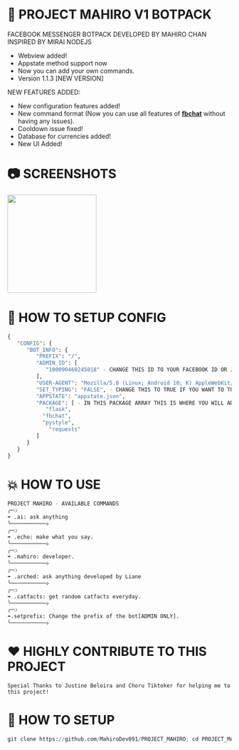 # 🚀  PROJECT MAHIRO V1 BOTPACK
FACEBOOK MESSENGER BOTPACK DEVELOPED BY MAHIRO CHAN INSPIRED BY MIRAI NODEJS

- Webview added!
- Appstate method support now
- Now you can add your own commands.
- Version 1.1.3 [NEW VERSION]

NEW FEATURES ADDED:
- New configuration features added!
- New command format (Now you can use all features of __[fbchat](https://fbchat.readthedocs.io/en/stable/)__ without having any issues). 
- Cooldown issue fixed!
- Database for currencies added!
- New UI Added!

# 📷 SCREENSHOTS

<img src="screenshot/Screenshot_20240101_162318.jpg" style="height: 220px; width: 200px"></img>

# 📰 HOW TO SETUP CONFIG

```python
{
   "CONFIG": {
      "BOT_INFO": {
         "PREFIX": "/",
         "ADMIN_ID": [
            "100090460245018" - CHANGE THIS ID TO YOUR FACEBOOK ID OR JUST INSERT NEW ID.
         ],
         "USER-AGENT": "Mozilla/5.0 (Linux; Android 10; K) AppleWebKit/537.36 (KHTML, like Gecko) Chrome/120.0.0.0 Mobile Safari/537.36",
         "SET_TYPING": "FALSE", - CHANGE THIS TO TRUE IF YOU WANT TO TURN ON TYPING INDICATOR (ANIMATION)
         "APPSTATE": "appstate.json",
         "PACKAGE": [ - IN THIS PACKAGE ARRAY THIS IS WHERE YOU WILL ADD ALL LIBRARY YOU WANT TO PIP INSTALL
 	        "flask",
           "fbchat",
           "pystyle",
     	     "requests"
         ]
      }
   }
}
```

# 💥 HOW TO USE

```python
𝙿𝚁𝙾𝙹𝙴𝙲𝚃 𝙼𝙰𝙷𝙸𝚁𝙾 - AVAILABLE COMMANDS
╭─❍
➠ .ai: ask anything
╰───────────⟡
╭─❍
➠ .echo: make what you say.
╰───────────⟡
╭─❍
➠ .mahiro: developer.
╰───────────⟡
╭─❍
➠ .arched: ask anything developed by Liane
╰───────────⟡
╭─❍
➠ .catfacts: get random catfacts everyday.
╰───────────⟡
╭─❍
➠.setprefix: Change the prefix of the bot[ADMIN ONLY].
╰───────────⟡
```
# ❤ HIGHLY CONTRIBUTE TO THIS PROJECT
```
Special Thanks to Justine Beloira and Choru Tiktoker for helping me to this project!
```

# 📰 HOW TO SETUP

```python
git clone https://github.com/MahiroDev091/PROJECT_MAHIRO; cd PROJECT_MAHIRO; pip install -r requirements.txt; python3 app.py
